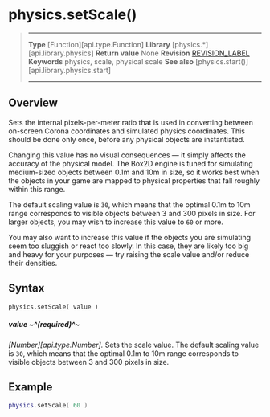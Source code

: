 
# physics.setScale()

> --------------------- ------------------------------------------------------------------------------------------
> __Type__              [Function][api.type.Function]
> __Library__           [physics.*][api.library.physics]
> __Return value__      None
> __Revision__          [REVISION_LABEL](REVISION_URL)
> __Keywords__          physics, scale, physical scale
> __See also__          [physics.start()][api.library.physics.start]
> --------------------- ------------------------------------------------------------------------------------------


## Overview

Sets the internal pixels-per-meter ratio that is used in converting between on-screen Corona coordinates and simulated physics coordinates. This should be done only once, before any physical objects are instantiated.

Changing this value has no visual consequences — it simply affects the accuracy of the physical model. The Box2D engine is tuned for simulating medium-sized objects between 0.1m and 10m in size, so it works best when the objects in your game are mapped to physical properties that fall roughly within this range.

The default scaling value is `30`, which means that the optimal 0.1m to 10m range corresponds to visible objects between 3 and 300 pixels in size. For larger objects, you may wish to increase this value to `60` or more.

You may also want to increase this value if the objects you are simulating seem too sluggish or react too slowly. In this case, they are likely too big and heavy for your purposes — try raising the scale value and/or reduce their densities.


## Syntax

	physics.setScale( value )

##### value ~^(required)^~
_[Number][api.type.Number]._ Sets the scale value. The default scaling value is `30`, which means that the optimal 0.1m to 10m range corresponds to visible objects between 3 and 300 pixels in size.


## Example

`````lua
physics.setScale( 60 )
`````